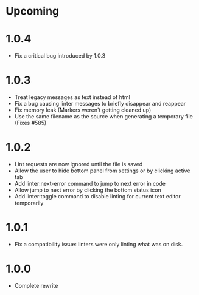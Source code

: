 # Upcoming

# 1.0.4

* Fix a critical bug introduced by 1.0.3

# 1.0.3

* Treat legacy messages as text instead of html
* Fix a bug causing linter messages to briefly disappear and reappear
* Fix memory leak (Markers weren't getting cleaned up)
* Use the same filename as the source when generating a temporary file (Fixes #585)

# 1.0.2

* Lint requests are now ignored until the file is saved
* Allow the user to hide bottom panel from settings or by clicking active tab
* Add linter:next-error command to jump to next error in code
* Allow jump to next error by clicking the bottom status icon
* Add linter:toggle command to disable linting for current text editor temporarily

# 1.0.1

* Fix a compatibility issue: linters were only linting what was on disk.

# 1.0.0

* Complete rewrite
